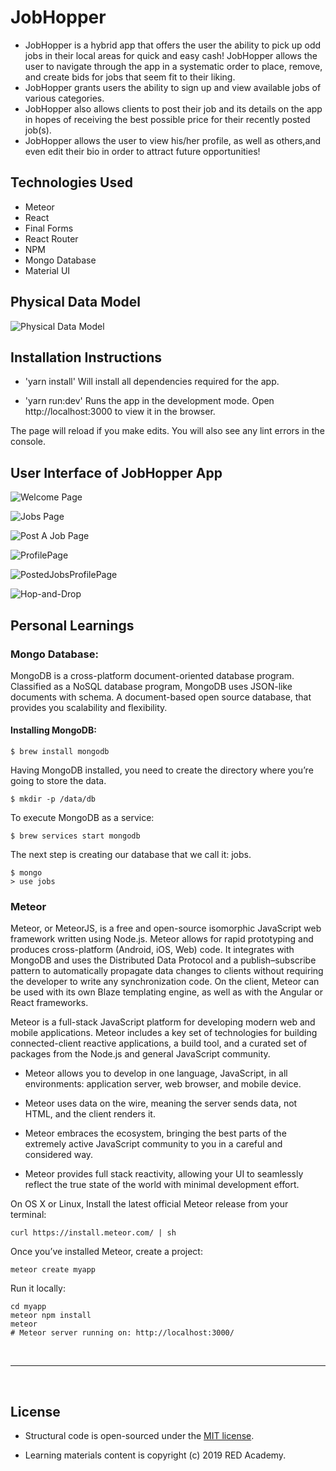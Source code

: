 # JobHopper

- JobHopper is a hybrid app that offers the user the ability to pick up odd jobs in their local areas for quick and easy cash! JobHopper allows the user to navigate through the app in a systematic order to place, remove, and create bids for jobs that seem fit to their liking.
- JobHopper grants users the ability to sign up and view available jobs of various categories.
- JobHopper also allows clients to post their job and its details on the app in hopes of receiving the best possible price for their recently posted job(s).
- JobHopper allows the user to view his/her profile, as well as others,and even edit their bio in order to attract future opportunities!

## Technologies Used

- Meteor
- React
- Final Forms
- React Router
- NPM
- Mongo Database
- Material UI

## Physical Data Model

![Physical Data Model](_snapshots/Physical-Data-Model.png)

## Installation Instructions

- 'yarn install'
  Will install all dependencies required for the app.

- 'yarn run:dev'
  Runs the app in the development mode.
  Open http://localhost:3000 to view it in the browser.

The page will reload if you make edits.
You will also see any lint errors in the console.

## User Interface of JobHopper App

![Welcome Page](_snapshots/Sign-Up.png)

![Jobs Page](_snapshots/Jobs-Page.png)

![Post A Job Page](_snapshots/Post-A-Job.png)

![ProfilePage](_snapshots/profile.png)

![PostedJobsProfilePage](_snapshots/posted.png)

![Hop-and-Drop](_snapshots/hop-and-drop.png)

## Personal Learnings

### Mongo Database:

MongoDB is a cross-platform document-oriented database program. Classified as a NoSQL database program, MongoDB uses JSON-like documents with schema. A document-based open source database, that provides you scalability and flexibility.

#### Installing MongoDB:

```
$ brew install mongodb
```

Having MongoDB installed, you need to create the directory where you’re going to store the data.

```
$ mkdir -p /data/db
```

To execute MongoDB as a service:

```
$ brew services start mongodb
```

The next step is creating our database that we call it: jobs.

```
$ mongo
> use jobs
```

### Meteor

Meteor, or MeteorJS, is a free and open-source isomorphic JavaScript web framework written using Node.js. Meteor allows for rapid prototyping and produces cross-platform (Android, iOS, Web) code. It integrates with MongoDB and uses the Distributed Data Protocol and a publish–subscribe pattern to automatically propagate data changes to clients without requiring the developer to write any synchronization code. On the client, Meteor can be used with its own Blaze templating engine, as well as with the Angular or React frameworks.

Meteor is a full-stack JavaScript platform for developing modern web and mobile applications. Meteor includes a key set of technologies for building connected-client reactive applications, a build tool, and a curated set of packages from the Node.js and general JavaScript community.

- Meteor allows you to develop in one language, JavaScript, in all environments: application server, web browser, and mobile device.

- Meteor uses data on the wire, meaning the server sends data, not HTML, and the client renders it.

- Meteor embraces the ecosystem, bringing the best parts of the extremely active JavaScript community to you in a careful and considered way.

- Meteor provides full stack reactivity, allowing your UI to seamlessly reflect the true state of the world with minimal development effort.

On OS X or Linux, Install the latest official Meteor release from your terminal:

```
curl https://install.meteor.com/ | sh

```

Once you’ve installed Meteor, create a project:

```
meteor create myapp
```

Run it locally:

```
cd myapp
meteor npm install
meteor
# Meteor server running on: http://localhost:3000/
```

&nbsp;

---

&nbsp;

## License

- Structural code is open-sourced under the [MIT license](/LICENSE.md).
  &nbsp;

- Learning materials content is copyright (c) 2019 RED Academy.
